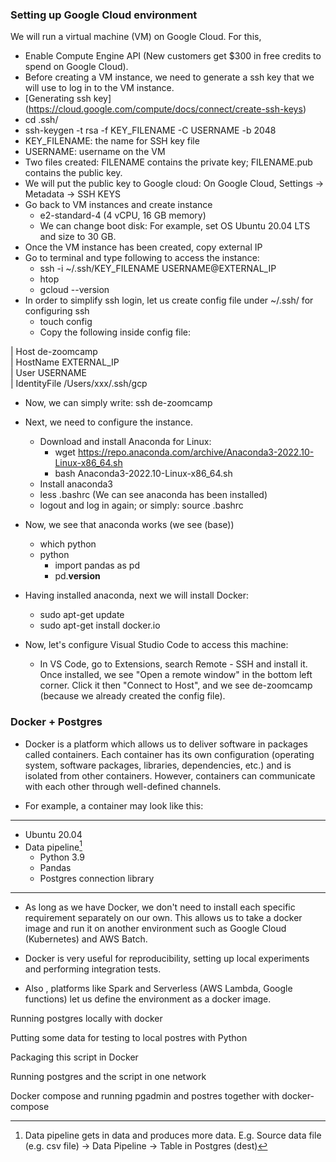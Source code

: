 ### Setting up Google Cloud environment

We will run a virtual machine (VM) on Google Cloud. For this,
 - Enable Compute Engine API (New customers get $300 in free credits to spend on Google Cloud).
 - Before creating a VM instance, we need to generate a ssh key that we will use to log in to the VM instance.
 - [Generating ssh key] (https://cloud.google.com/compute/docs/connect/create-ssh-keys)
  - cd .ssh/
  - ssh-keygen -t rsa -f KEY_FILENAME -C USERNAME -b 2048
  - KEY_FILENAME: the name for SSH key file 
  - USERNAME: username on the VM
  - Two files created: FILENAME contains the private key; FILENAME.pub contains the public key.
  - We will put the public key to Google cloud: On Google Cloud, Settings -> Metadata -> SSH KEYS
- Go back to VM instances and create instance
  - e2-standard-4 (4 vCPU, 16 GB memory)
  - We can change boot disk: For example, set OS Ubuntu 20.04 LTS and size to 30 GB.
- Once the VM instance has been created, copy external IP
- Go to terminal and type following to access the instance:
  - ssh -i ~/.ssh/KEY_FILENAME USERNAME@EXTERNAL_IP
  - htop
  - gcloud --version
- In order to simplify ssh login, let us create config file under ~/.ssh/ for configuring ssh
  - touch config
  - Copy the following inside config file:

| Host de-zoomcamp  <br />
|    HostName EXTERNAL_IP <br />
|    User USERNAME <br />
|    IdentityFile /Users/xxx/.ssh/gcp <br />

- Now, we can simply write: ssh de-zoomcamp
  
- Next, we need to configure the instance.
  - Download and install Anaconda for Linux: 
    - wget https://repo.anaconda.com/archive/Anaconda3-2022.10-Linux-x86_64.sh
    - bash Anaconda3-2022.10-Linux-x86_64.sh
  - Install anaconda3
  - less .bashrc (We can see anaconda has been installed)
  - logout and log in again; or simply: source .bashrc 
  
- Now, we see that anaconda works (we see (base))
  - which python
  - python
    - import pandas as pd
    - pd.__version__

- Having installed anaconda, next we will install Docker:
  - sudo apt-get update
  - sudo apt-get install docker.io

- Now, let's configure Visual Studio Code to access this machine:
  - In VS Code, go to Extensions, search Remote - SSH and install it. Once installed, we see "Open a remote window" 
  in the bottom left corner. Click it then "Connect to Host", and we see de-zoomcamp (because we already created the config file).
  
  



 


### Docker + Postgres

- Docker is a platform which allows us to deliver software in packages called containers. Each container has its own configuration (operating system, 
software packages, libraries, dependencies, etc.) and is isolated from other
containers. However, containers can communicate with each other through well-defined channels.

- For example, a container may look like this: 

---
- Ubuntu 20.04                    
- Data pipeline[^1]                  
  - Python 3.9                    
  - Pandas                       
  - Postgres connection library   

[^1]: Data pipeline gets in data and produces more data. E.g. Source data file (e.g. csv file) -> Data Pipeline -> Table in Postgres (dest)
---

- As long as we have Docker, we don't need to install each specific requirement separately on our own. This allows us to 
take a docker image and run it on another environment such as Google Cloud (Kubernetes) and AWS Batch.

- Docker is very useful for reproducibility, setting up local experiments and performing integration tests. 

- Also , platforms like Spark and Serverless (AWS Lambda, Google functions) let us define the environment as a docker image.



Running postgres locally with docker

Putting some data for testing to local postres with Python

Packaging this script in Docker

Running postgres and the script in one network

Docker compose and running pgadmin and postres together with docker-compose


